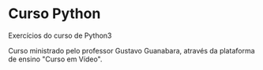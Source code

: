 # Curso Python
 Exercícios do curso de Python3 
 
 Curso ministrado pelo professor Gustavo Guanabara, através  da plataforma de ensino "Curso em Vídeo".
